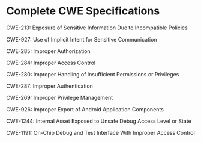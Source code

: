 

# Complete CWE Specifications

CWE-213: Exposure of Sensitive Information Due to Incompatible Policies

CWE-927: Use of Implicit Intent for Sensitive Communication

CWE-285: Improper Authorization

CWE-284: Improper Access Control

CWE-280: Improper Handling of Insufficient Permissions or Privileges 

CWE-287: Improper Authentication

CWE-269: Improper Privilege Management

CWE-926: Improper Export of Android Application Components

CWE-1244: Internal Asset Exposed to Unsafe Debug Access Level or State

CWE-1191: On-Chip Debug and Test Interface With Improper Access Control
